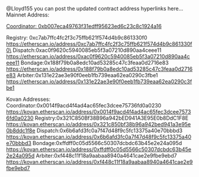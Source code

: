 @Lloyd155 you can post the updated contract address hyperlinks here...
Mainnet Address:

[Coordinator: 0xb007eca49763f31edff95623ed6c23c8c1924a16](https://etherscan.io/address/0xb007eca49763f31edff95623ed6c23c8c1924a16)


Registry: 0xc7ab7ffc4fc2f3c75ffb621f574d4b9c861330f0 https://etherscan.io/address/0xc7ab7ffc4fc2f3c75ffb621f574d4b9c861330f0\
Dispatch:0xac0f9620c5940085eb5f3a07210d890aa4ceee11 https://etherscan.io/address/0xac0f9620c5940085eb5f3a07210d890aa4ceee11
Bondage:0x188f79b0a8edc10ad53285c47c3feaa0d2716e83 https://etherscan.io/address/0x188f79b0a8edc10ad53285c47c3feaa0d2716e83
Arbiter:0x131e22ae3e90f0eeb1fb739eaa62ea0290c3fbe1
https://etherscan.io/address/0x131e22ae3e90f0eeb1fb739eaa62ea0290c3fbe1

Kovan Addresses:
Coordinator:0x0014f9acd4f4ad4ac65fec3dcee75736fd0a0230 https://kovan.etherscan.io/address/0x0014f9acd4f4ad4ac65fec3dcee75736fd0a0230
Registry:0x321C850Bf38B96a942bED941A3E95E0b8DdC1F8E
https://kovan.etherscan.io/address/0x321c850bf38b96a942bed941a3e95e0b8ddc1f8e
Dispatch:0x6b6afd3fc0a7f47d48f9c5fc13375a40e70bbbd3 https://kovan.etherscan.io/address/0x6b6afd3fc0a7f47d48f9c5fc13375a40e70bbbd3
Bondage:0xffdff0c05d5566c50307dcbdc63b45e2e24a095d
https://kovan.etherscan.io/address/0xffdff0c05d5566c50307dcbdc63b45e2e24a095d
Arbiter:0xf448c11f18a9aabaa8940a4641cae2e9fbe9ebd7 https://kovan.etherscan.io/address/0xf448c11f18a9aabaa8940a4641cae2e9fbe9ebd7
